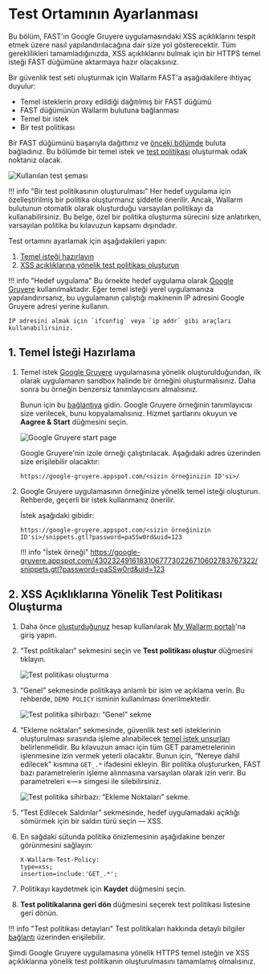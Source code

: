 [img-test-scheme]:                  ../../images/fast/qsg/en/test-preparation/12-qsg-fast-test-prep-scheme.png
[img-google-gruyere-startpage]:     ../../images/fast/qsg/common/test-preparation/13-qsg-fast-test-prep-gruyere.png
[img-policy-screen]:                ../../images/fast/qsg/common/test-preparation/14-qsg-fast-test-prep-policy-screen.png
[img-wizard-general]:               ../../images/fast/qsg/common/test-preparation/15-qsg-fast-test-prep-policy-wizard-general.png
[img-wizard-insertion-points]:      ../../images/fast/qsg/common/test-preparation/16-qsg-fast-test-prep-policy-wizard-ins-points.png

[link-previous-chapter]:            deployment.md
[link-https-google-gruyere]:        https://google-gruyere.appspot.com
[link-https-google-gruyere-start]:  https://google-gruyere.appspot.com/start
[link-wl-console]:                  https://us1.my.wallarm.com

[doc-policy-in-detail]:             ../operations/test-policy/overview.md

[gl-element]:                       ../terms-glossary.md#baseline-request-element
[gl-testpolicy]:                    ../terms-glossary.md#test-policy

[anchor1]:  #1-prepare-the-baseline-request                       
[anchor2]:  #2-create-a-test-policy-targeted-at-xss-vulnerabilities
    
    
# Test Ortamının Ayarlanması

Bu bölüm, FAST'ın Google Gruyere uygulamasındaki XSS açıklıklarını tespit etmek üzere nasıl yapılandırılacağına dair size yol gösterecektir. Tüm gereklilikleri tamamladığınızda, XSS açıklıklarını bulmak için bir HTTPS temel isteği FAST düğümüne aktarmaya hazır olacaksınız.

Bir güvenlik test seti oluşturmak için Wallarm FAST'a aşağıdakilere ihtiyaç duyulur:
* Temel isteklerin proxy edildiği dağıtılmış bir FAST düğümü
* FAST düğümünün Wallarm bulutuna bağlanması 
* Temel bir istek
* Bir test politikası

Bir FAST düğümünü başarıyla dağıttınız ve [önceki bölümde][link-previous-chapter] buluta bağladınız. Bu bölümde bir temel istek ve [test politikası][gl-testpolicy] oluşturmak odak noktanız olacak.

![Kullanılan test şeması][img-test-scheme]

!!! info "Bir test politikasının oluşturulması"
    Her hedef uygulama için özelleştirilmiş bir politika oluşturmanız şiddetle önerilir. Ancak, Wallarm bulutunun otomatik olarak oluşturduğu varsayılan politikayı da kullanabilirsiniz. Bu belge, özel bir politika oluşturma sürecini size anlatırken, varsayılan politika bu kılavuzun kapsamı dışındadır.
    
Test ortamını ayarlamak için aşağıdakileri yapın:

1.  [Temel isteği hazırlayın][anchor1]
2.  [XSS açıklıklarına yönelik test politikası oluşturun][anchor2]
    
!!! info "Hedef uygulama"
    Bu örnekte hedef uygulama olarak [Google Gruyere][link-https-google-gruyere] kullanılmaktadır. Eğer temel isteği yerel uygulamanıza yapılandırırsanız, bu uygulamanın çalıştığı makinenin IP adresini Google Gruyere adresi yerine kullanın.
    
    IP adresini almak için `ifconfig` veya `ip addr` gibi araçları kullanabilirsiniz.
        
##  1.  Temel İsteği Hazırlama

1.  Temel istek [Google Gruyere][link-https-google-gruyere] uygulamasına yönelik oluşturulduğundan, ilk olarak uygulamanın sandbox halinde bir örneğini oluşturmalısınız. Daha sonra bu örneğin benzersiz tanımlayıcısını almalısınız.
    
    Bunun için bu [bağlantıya][link-https-google-gruyere-start] gidin. Google Gruyere örneğinin tanımlayıcısı size verilecek, bunu kopyalamalısınız. Hizmet şartlarını okuyun ve **Aagree & Start** düğmesini seçin.
    
    ![Google Gruyere start page][img-google-gruyere-startpage]

    Google Gruyere'nin izole örneği çalıştırılacak. Aşağıdaki adres üzerinden size erişilebilir olacaktır:
    
    `https://google-gruyere.appspot.com/<sizin örneğinizin ID'si>/`

2.  Google Gruyere uygulamasının örneğinize yönelik temel isteği oluşturun. Rehberde, geçerli bir istek kullanmanız önerilir.

    İstek aşağıdaki gibidir:

    ```
    https://google-gruyere.appspot.com/<sizin örneğinizin ID'si>/snippets.gtl?password=paSSw0rd&uid=123
    ```

    !!! info "İstek örneği"
        <https://google-gruyere.appspot.com/430232491618310677730226710602783767322/snippets.gtl?password=paSSw0rd&uid=123>
    
##  2.  XSS Açıklıklarına Yönelik Test Politikası Oluşturma

1.  Daha önce [oluşturduğunuz][link-previous-chapter] hesap kullanılarak [My Wallarm portalı][link-wl-console]'na giriş yapın.

2.  “Test politikaları” sekmesini seçin ve **Test politikası oluştur** düğmesini tıklayın.

    ![Test politikası oluşturma][img-policy-screen]

3.  “Genel” sekmesinde politikaya anlamlı bir isim ve açıklama verin. Bu rehberde, `DEMO POLICY` isminin kullanılması önerilmektedir. 

    ![Test politika sihirbazı: “Genel” sekme][img-wizard-general]

4.  “Ekleme noktaları” sekmesinde, güvenlik test seti isteklerinin oluşturulması sırasında işleme alınabilecek [temel istek unsurları][gl-element] belirlenmelidir. Bu kılavuzun amacı için tüm GET parametrelerinin işlenmesine izin vermek yeterli olacaktır. Bunun için, “Nereye dahil edilecek” kısmına `GET_.*` ifadesini ekleyin. Bir politika oluştururken, FAST bazı parametrelerin işleme alınmasına varsayılan olarak izin verir. Bu parametreleri «—» simgesi ile silebilirsiniz.

    ![Test politika sihirbazı: “Ekleme Noktaları” sekme.][img-wizard-insertion-points]

5.  “Test Edilecek Saldırılar” sekmesinde, hedef uygulamadaki açıklığı sömürmek için bir saldırı türü seçin — XSS.

6.  En sağdaki sütunda politika önizlemesinin aşağıdakine benzer görünmesini sağlayın:

    ```
    X-Wallarm-Test-Policy: 
    type=xss; 
    insertion=include:'GET_.*'; 
    ```

7.  Politikayı kaydetmek için  **Kaydet** düğmesini seçin.

8.  **Test politikalarına geri dön** düğmesini seçerek test politikası listesine geri dönün.
    
    
!!! info "Test politikası detayları"
    Test politikaları hakkında detaylı bilgiler [bağlantı][doc-policy-in-detail] üzerinden erişilebilir.

Şimdi Google Gruyere uygulamasına yönelik HTTPS temel isteğin ve XSS açıklıklarına yönelik test politikanın oluşturulmasını tamamlamış olmalısınız.